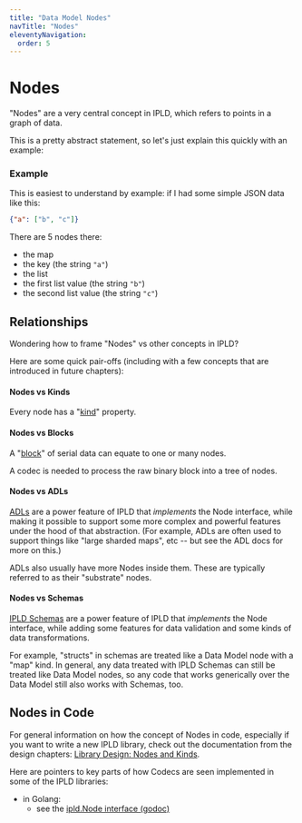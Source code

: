 ```yaml
---
title: "Data Model Nodes"
navTitle: "Nodes"
eleventyNavigation:
  order: 5
---
```


Nodes
=====

"Nodes" are a very central concept in IPLD,
which refers to points in a graph of data.

This is a pretty abstract statement, so let's just explain this quickly with an example:

### Example

This is easiest to understand by example:
if I had some simple JSON data like this:

```json
{"a": ["b", "c"]}
```

There are 5 nodes there:
- the map
- the key (the string `"a"`)
- the list
- the first list value (the string `"b"`)
- the second list value (the string `"c"`)


Relationships
-------------

Wondering how to frame "Nodes" vs other concepts in IPLD?

Here are some quick pair-offs (including with a few concepts that are introduced in future chapters):

#### Nodes vs Kinds

Every node has a "[kind](../kinds/)" property.

#### Nodes vs Blocks

A "[block](/glossary/#block)" of serial data can equate to one or many nodes.

A codec is needed to process the raw binary block into a tree of nodes.

#### Nodes vs ADLs

[ADLs](/docs/advanced-data-layouts/) are a power feature of IPLD that _implements_ the Node interface,
while making it possible to support some more complex and powerful features under the hood of that abstraction.
(For example, ADLs are often used to support things like "large sharded maps", etc -- but see the ADL docs for more on this.)

ADLs also usually have more Nodes inside them.
These are typically referred to as their "substrate" nodes.

#### Nodes vs Schemas

[IPLD Schemas](/docs/schemas/) are a power feature of IPLD that _implements_ the Node interface,
while adding some features for data validation and some kinds of data transformations.

For example, "structs" in schemas are treated like a Data Model node with a "map" kind.
In general, any data treated with IPLD Schemas can still be treated like Data Model nodes,
so any code that works generically over the Data Model still also works with Schemas, too.



Nodes in Code
-------------

For general information on how the concept of Nodes in code,
especially if you want to write a new IPLD library,
check out the documentation from the design chapters: [Library Design: Nodes and Kinds](/design/libraries/nodes-and-kinds/).

Here are pointers to key parts of how Codecs are seen implemented in some of the IPLD libraries:

- in Golang:
	- see the [ipld.Node interface (godoc)](https://pkg.go.dev/github.com/ipld/go-ipld-prime#Node)
